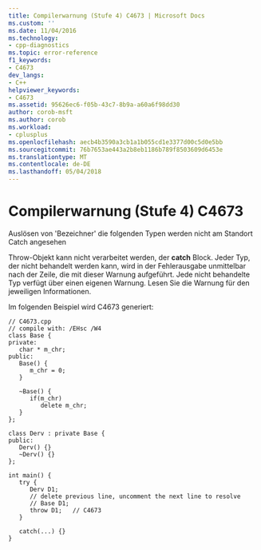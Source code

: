 ```yaml
---
title: Compilerwarnung (Stufe 4) C4673 | Microsoft Docs
ms.custom: ''
ms.date: 11/04/2016
ms.technology:
- cpp-diagnostics
ms.topic: error-reference
f1_keywords:
- C4673
dev_langs:
- C++
helpviewer_keywords:
- C4673
ms.assetid: 95626ec6-f05b-43c7-8b9a-a60a6f98dd30
author: corob-msft
ms.author: corob
ms.workload:
- cplusplus
ms.openlocfilehash: aecb4b3590a3cb1a1b055cd1e3377d00c5d0e5bb
ms.sourcegitcommit: 76b7653ae443a2b8eb1186b789f8503609d6453e
ms.translationtype: MT
ms.contentlocale: de-DE
ms.lasthandoff: 05/04/2018
---
```

# <a name="compiler-warning-level-4-c4673"></a>Compilerwarnung (Stufe 4) C4673
Auslösen von 'Bezeichner' die folgenden Typen werden nicht am Standort Catch angesehen  
  
 Throw-Objekt kann nicht verarbeitet werden, der **catch** Block. Jeder Typ, der nicht behandelt werden kann, wird in der Fehlerausgabe unmittelbar nach der Zeile, die mit dieser Warnung aufgeführt. Jede nicht behandelte Typ verfügt über einen eigenen Warnung. Lesen Sie die Warnung für den jeweiligen Informationen.  
  
 Im folgenden Beispiel wird C4673 generiert:  
  
```  
// C4673.cpp  
// compile with: /EHsc /W4  
class Base {  
private:  
   char * m_chr;  
public:  
   Base() {  
      m_chr = 0;  
   }  
  
   ~Base() {  
      if(m_chr)  
         delete m_chr;  
   }  
};  
  
class Derv : private Base {  
public:  
   Derv() {}  
   ~Derv() {}  
};  
  
int main() {  
   try {  
      Derv D1;  
      // delete previous line, uncomment the next line to resolve  
      // Base D1;  
      throw D1;   // C4673  
   }  
  
   catch(...) {}  
}  
```